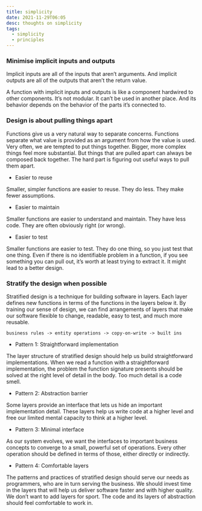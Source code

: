 ```yaml
---
title: simplicity
date: 2021-11-29T06:05
desc: thoughts on simplicity
tags:
  - simplicity
  - principles
---
```


### Minimise implicit inputs and outputs

Implicit inputs are all of the inputs that aren’t arguments. And implicit outputs are all of the outputs that aren’t the return value.

A function with implicit inputs and outputs is like a component hardwired to other components. It’s not modular. It can’t be used in another place. And its behavior depends on the behavior 
of the parts it’s connected to.

### Design is about pulling things apart

Functions give us a very natural way to separate concerns. Functions separate what value is provided as an argument from how the value is used. Very often, we are tempted to put things together. 
Bigger, more complex things feel more substantial. But things that are pulled apart can always be composed back together. The hard part is figuring out useful ways to pull them apart.

* Easier to reuse

Smaller, simpler functions are easier to reuse. They do less. They make fewer assumptions.

* Easier to maintain

Smaller functions are easier to understand and maintain. They have less code. They are often obviously right (or wrong).

* Easier to test

Smaller functions are easier to test. They do one thing, so you just test that one thing. Even if there is no identifiable problem in a function, if you see something you can pull out, it’s worth at least trying to extract it. It might lead to a better design.

### Stratify the design when possible

Stratified design is a technique for building software in layers. Each layer defines new functions in terms of the functions in the layers below it. By training our sense of design, we can find arrangements of layers that make our software flexible to change, readable, easy to test, and much more reusable.

```
business rules -> entity operations -> copy-on-write -> built ins
```

* Pattern 1: Straightforward implementation 

The layer structure of stratified design should help us build straightforward implementations. When we read a function with a straightforward implementation, the problem the function signature presents should be solved at the right level of detail in the body. Too much detail is a code smell.

* Pattern 2: Abstraction barrier

Some layers provide an interface that lets us hide an important implementation detail. These layers help us write code at a higher level and free our limited mental capacity to think at a higher level.

* Pattern 3: Minimal interface

As our system evolves, we want the interfaces to important business concepts to converge to a small, powerful set of operations.
Every other operation should be defined in terms of those, either directly or indirectly.

* Pattern 4: Comfortable layers

The patterns and practices of stratified design should serve our needs as programmers, who are in turn serving the business. We
should invest time in the layers that will help us deliver software faster and with higher quality. We don’t want to add layers for
sport. The code and its layers of abstraction should feel comfortable to work in.
